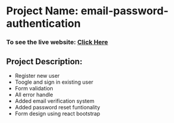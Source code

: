 # Project Name: email-password-authentication

### To see the live website: [Click Here](google.com)

## Project Description:
- Register new user
- Toogle and sign in existing user
- Form validation
- All error handle
- Added email verification system
- Added password reset funtionality
- Form design using react bootstrap